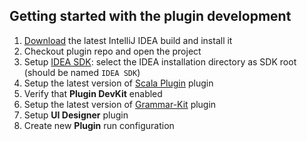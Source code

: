 
## Getting started with the plugin development
1. [Download](http://www.jetbrains.com/idea/download/) the latest IntelliJ IDEA build and install it
1. Checkout plugin repo and open the project
1. Setup [IDEA SDK](http://confluence.jetbrains.net/display/IDEADEV/Getting+Started+with+Plugin+Development#GettingStartedwithPluginDevelopment-anchor2):
select the IDEA installation directory as SDK root (should be named ```IDEA SDK```)
1. Setup the latest version of [Scala Plugin](https://github.com/JetBrains/intellij-scala) plugin
1. Verify that **Plugin DevKit** enabled
1. Setup the latest version of [Grammar-Kit](https://github.com/JetBrains/Grammar-Kit) plugin
1. Setup **UI Designer** plugin
1. Create new **Plugin** run configuration
